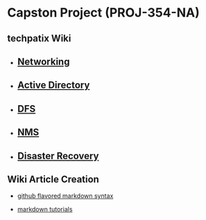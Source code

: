 # Capston Project (PROJ-354-NA)
## techpatix Wiki

* ## [Networking](https://wiki.techpatix.com/networking/Networking.md) 
* ## [Active Directory](https://wiki.techpatix.com/AD/ActiveDirectory.md) 
* ## [DFS](https://wiki.techpatix.com/DFS.md) 
* ## [NMS](https://wiki.techpatix.com/NMS.md) 
* ## [Disaster Recovery](https://wiki.techpatix.com/DR.md) 


## Wiki Article Creation
* [github flavored markdown syntax](https://github.com/adam-p/markdown-here/wiki/Markdown-Cheatsheet)


* [markdown tutorials](http://www.markdowntutorial.com/)
